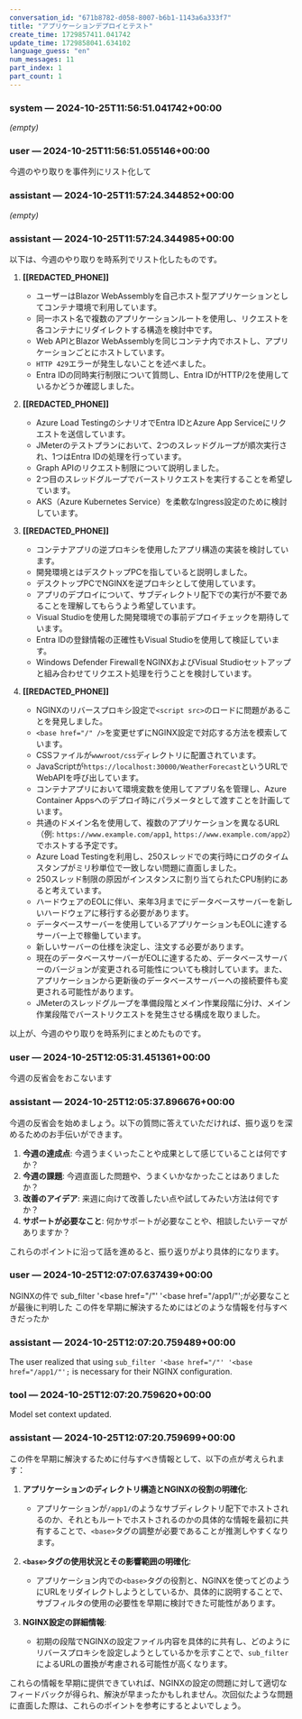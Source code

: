 ```yaml
---
conversation_id: "671b8782-d058-8007-b6b1-1143a6a333f7"
title: "アプリケーションデプロイとテスト"
create_time: 1729857411.041742
update_time: 1729858041.634102
language_guess: "en"
num_messages: 11
part_index: 1
part_count: 1
---
```


### system — 2024-10-25T11:56:51.041742+00:00

_(empty)_

### user — 2024-10-25T11:56:51.055146+00:00

今週のやり取りを事件列にリスト化して

### assistant — 2024-10-25T11:57:24.344852+00:00

_(empty)_

### assistant — 2024-10-25T11:57:24.344985+00:00

以下は、今週のやり取りを時系列でリスト化したものです。

1. **[[REDACTED_PHONE]]**
   - ユーザーはBlazor WebAssemblyを自己ホスト型アプリケーションとしてコンテナ環境で利用しています。
   - 同一ホスト名で複数のアプリケーションルートを使用し、リクエストを各コンテナにリダイレクトする構造を検討中です。
   - Web APIとBlazor WebAssemblyを同じコンテナ内でホストし、アプリケーションごとにホストしています。
   - `HTTP 429`エラーが発生しないことを述べました。
   - Entra IDの同時実行制限について質問し、Entra IDがHTTP/2を使用しているかどうか確認しました。

2. **[[REDACTED_PHONE]]**
   - Azure Load TestingのシナリオでEntra IDとAzure App Serviceにリクエストを送信しています。
   - JMeterのテストプランにおいて、2つのスレッドグループが順次実行され、1つはEntra IDの処理を行っています。
   - Graph APIのリクエスト制限について説明しました。
   - 2つ目のスレッドグループでバーストリクエストを実行することを希望しています。
   - AKS（Azure Kubernetes Service）を柔軟なIngress設定のために検討しています。

3. **[[REDACTED_PHONE]]**
   - コンテナアプリの逆プロキシを使用したアプリ構造の実装を検討しています。
   - 開発環境とはデスクトップPCを指していると説明しました。
   - デスクトップPCでNGINXを逆プロキシとして使用しています。
   - アプリのデプロイについて、サブディレクトリ配下での実行が不要であることを理解してもらうよう希望しています。
   - Visual Studioを使用した開発環境での事前デプロイチェックを期待しています。
   - Entra IDの登録情報の正確性もVisual Studioを使用して検証しています。
   - Windows Defender FirewallをNGINXおよびVisual Studioセットアップと組み合わせてリクエスト処理を行うことを検討しています。

4. **[[REDACTED_PHONE]]**
   - NGINXのリバースプロキシ設定で`<script src>`のロードに問題があることを発見しました。
   - `<base href="/" />`を変更せずにNGINX設定で対応する方法を模索しています。
   - CSSファイルが`wwwroot/css`ディレクトリに配置されています。
   - JavaScriptが`https://localhost:30000/WeatherForecast`というURLでWebAPIを呼び出しています。
   - コンテナアプリにおいて環境変数を使用してアプリ名を管理し、Azure Container Appsへのデプロイ時にパラメータとして渡すことを計画しています。
   - 共通のドメイン名を使用して、複数のアプリケーションを異なるURL（例: `https://www.example.com/app1`, `https://www.example.com/app2`）でホストする予定です。
   - Azure Load Testingを利用し、250スレッドでの実行時にログのタイムスタンプがミリ秒単位で一致しない問題に直面しました。
   - 250スレッド制限の原因がインスタンスに割り当てられたCPU制約にあると考えています。
   - ハードウェアのEOLに伴い、来年3月までにデータベースサーバーを新しいハードウェアに移行する必要があります。
   - データベースサーバーを使用しているアプリケーションもEOLに達するサーバー上で稼働しています。
   - 新しいサーバーの仕様を決定し、注文する必要があります。
   - 現在のデータベースサーバーがEOLに達するため、データベースサーバーのバージョンが変更される可能性についても検討しています。また、アプリケーションから更新後のデータベースサーバーへの接続要件も変更される可能性があります。
   - JMeterのスレッドグループを準備段階とメイン作業段階に分け、メイン作業段階でバーストリクエストを発生させる構成を取りました。

以上が、今週のやり取りを時系列にまとめたものです。

### user — 2024-10-25T12:05:31.451361+00:00

今週の反省会をおこないます

### assistant — 2024-10-25T12:05:37.896676+00:00

今週の反省会を始めましょう。以下の質問に答えていただければ、振り返りを深めるためのお手伝いができます。

1. **今週の達成点**: 今週うまくいったことや成果として感じていることは何ですか？
2. **今週の課題**: 今週直面した問題や、うまくいかなかったことはありましたか？
3. **改善のアイデア**: 来週に向けて改善したい点や試してみたい方法は何ですか？
4. **サポートが必要なこと**: 何かサポートが必要なことや、相談したいテーマがありますか？

これらのポイントに沿って話を進めると、振り返りがより具体的になります。

### user — 2024-10-25T12:07:07.637439+00:00

NGINXの件で   sub_filter '<base href="/"' '<base href="/app1/"';が必要なことが最後に判明した
この件を早期に解決するためにはどのような情報を付与すべきだったか

### assistant — 2024-10-25T12:07:20.759489+00:00

The user realized that using `sub_filter '<base href="/"' '<base href="/app1/"';` is necessary for their NGINX configuration.

### tool — 2024-10-25T12:07:20.759620+00:00

Model set context updated.

### assistant — 2024-10-25T12:07:20.759699+00:00

この件を早期に解決するために付与すべき情報として、以下の点が考えられます：

1. **アプリケーションのディレクトリ構造とNGINXの役割の明確化**:  
   - アプリケーションが`/app1/`のようなサブディレクトリ配下でホストされるのか、それともルートでホストされるのかの具体的な情報を最初に共有することで、`<base>`タグの調整が必要であることが推測しやすくなります。

2. **`<base>`タグの使用状況とその影響範囲の明確化**:  
   - アプリケーション内での`<base>`タグの役割と、NGINXを使ってどのようにURLをリダイレクトしようとしているか、具体的に説明することで、サブフィルタの使用の必要性を早期に検討できた可能性があります。

3. **NGINX設定の詳細情報**:  
   - 初期の段階でNGINXの設定ファイル内容を具体的に共有し、どのようにリバースプロキシを設定しようとしているかを示すことで、`sub_filter`によるURLの置換が考慮される可能性が高くなります。

これらの情報を早期に提供できていれば、NGINXの設定の問題に対して適切なフィードバックが得られ、解決が早まったかもしれません。次回似たような問題に直面した際は、これらのポイントを参考にするとよいでしょう。
